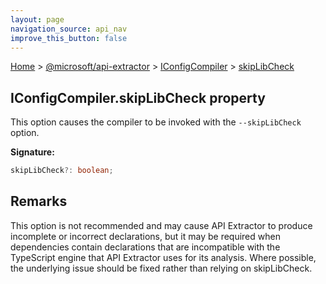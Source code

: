 ```yaml
---
layout: page
navigation_source: api_nav
improve_this_button: false
---
```



[Home](./index.md) &gt; [@microsoft/api-extractor](./api-extractor.md) &gt; [IConfigCompiler](./api-extractor.iconfigcompiler.md) &gt; [skipLibCheck](./api-extractor.iconfigcompiler.skiplibcheck.md)

## IConfigCompiler.skipLibCheck property

This option causes the compiler to be invoked with the `--skipLibCheck` option.

<b>Signature:</b>

```typescript
skipLibCheck?: boolean;
```

## Remarks

This option is not recommended and may cause API Extractor to produce incomplete or incorrect declarations, but it may be required when dependencies contain declarations that are incompatible with the TypeScript engine that API Extractor uses for its analysis. Where possible, the underlying issue should be fixed rather than relying on skipLibCheck.
